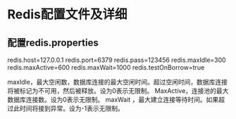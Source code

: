 # Redis配置文件及详细  
## 配置redis.properties

redis.host=127.0.0.1
redis.port=6379
redis.pass=123456
redis.maxIdle=300
redis.maxActive=600
redis.maxWait=1000
redis.testOnBorrow=true

maxIdle，最大空闲数，数据库连接的最大空闲时间。超过空闲时间，数据库连接将被标记为不可用，然后被释放。设为0表示无限制。
MaxActive，连接池的最大数据库连接数。设为0表示无限制。
maxWait ，最大建立连接等待时间。如果超过此时间将接到异常。设为-1表示无限制。
